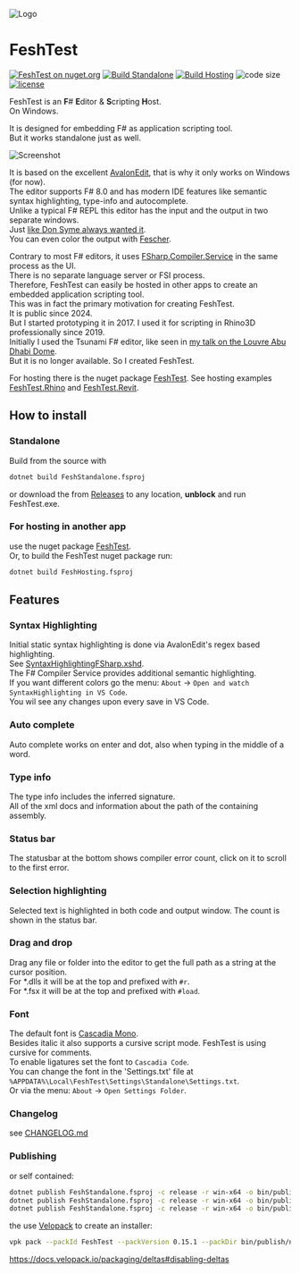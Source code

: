![Logo](https://raw.githubusercontent.com/goswinr/FeshTest/main/Media/logo128.png)

# FeshTest
[![FeshTest on nuget.org](https://img.shields.io/nuget/v/FeshTest.svg)](https://nuget.org/packages/FeshTest)
[![Build Standalone](https://github.com/goswinr/FeshTest/actions/workflows/buildStandalone.yml/badge.svg?event=push)](https://github.com/goswinr/FeshTest/actions/workflows/buildStandalone.yml)
[![Build Hosting](https://github.com/goswinr/FeshTest/actions/workflows/buildHosting.yml/badge.svg?event=push)](https://github.com/goswinr/FeshTest/actions/workflows/buildHosting.yml)
![code size](https://img.shields.io/github/languages/code-size/goswinr/FeshTest.svg)
[![license](https://img.shields.io/github/license/goswinr/FeshTest)](LICENSE)

FeshTest is an  **F**# **E**ditor & **S**cripting **H**ost.\
On Windows.

It is designed for embedding F# as application scripting tool.\
But it works standalone just as well.

![Screenshot](https://raw.githubusercontent.com/goswinr/FeshTest/main/Media/screen2.png)

It is based on the excellent [AvalonEdit](https://github.com/goswinr/AvalonEditB), that is why it only works on Windows (for now).\
The editor supports F# 8.0 and has modern IDE features like semantic syntax highlighting, type-info and autocomplete.\
Unlike a typical F# REPL this editor has the input and the output in two separate windows.\
Just [like Don Syme always wanted it](https://github.com/dotnet/fsharp/issues/2161#issuecomment-270465310).\
You can even color the output with [Fescher](https://www.nuget.org/packages/Fesher).

Contrary to most F# editors, it uses [FSharp.Compiler.Service](https://www.nuget.org/packages/FSharp.Compiler.Service) in the same process as the UI.\
There is no separate language server or FSI process.\
Therefore,  FeshTest can easily be hosted in other apps to create an embedded application scripting tool.\
This was in fact the primary motivation for creating FeshTest.\
It is public since 2024.\
But I started prototyping it in 2017. I used it for scripting in Rhino3D professionally since 2019.\
Initially I used the Tsunami F# editor, like seen in [my talk on the Louvre Abu Dhabi Dome](https://www.youtube.com/watch?v=ZY-bvZZZZnE).\
But it is no longer available. So I created FeshTest.

For hosting there is the nuget package [FeshTest](https://www.nuget.org/packages/FeshTest/). See hosting examples
[FeshTest.Rhino](https://github.com/goswinr/FeshTest.Rhino) and [FeshTest.Revit](https://github.com/goswinr/FeshTest.Revit).

## How to install

### Standalone

Build from the source with

```bash
dotnet build FeshStandalone.fsproj
```
or download the from [Releases](https://github.com/goswinr/FeshTest/releases) to any location, **unblock** and run FeshTest.exe.

### For hosting in another app
use the nuget package [FeshTest](https://www.nuget.org/packages/FeshTest/).\
Or, to build the FeshTest nuget package run:

```bash
dotnet build FeshHosting.fsproj
```


## Features

### Syntax Highlighting
Initial static syntax highlighting is done via AvalonEdit's regex based highlighting.\
See [SyntaxHighlightingFSharp.xshd](https://github.com/goswinr/FeshTest/blob/main/Src/SyntaxHighlightingFSharp.xshd).\
The F# Compiler Service provides additional semantic highlighting.\
If you want different colors go the menu: `About` -> `Open and watch SyntaxHighlighting in VS Code`.\
You wil see any changes upon every save in VS Code.

### Auto complete
Auto complete works on enter and dot, also when typing in the middle of a word.

### Type info
The type info includes the inferred signature.\
All of the xml docs and information about the path of the containing assembly.

### Status bar
The statusbar at the bottom shows compiler error count, click on it to scroll to the first error.

### Selection highlighting
Selected text is highlighted in both code and output window. The count is shown in the status bar.

### Drag and drop
Drag any file or folder into the editor to get the full path as a string at the cursor position.\
For *.dlls it will be at the top and prefixed with `#r`.\
For *.fsx it will be at the top and prefixed with `#load`.

### Font
The default font is [Cascadia Mono](https://github.com/microsoft/cascadia-code).\
Besides italic it also supports a cursive script mode. FeshTest is using cursive for comments.\
To enable ligatures set the font to `Cascadia Code`.\
You can change the font in the 'Settings.txt' file at `%APPDATA%\Local\FeshTest\Settings\Standalone\Settings.txt`.\
Or via the menu: `About` -> `Open Settings Folder`.

### Changelog
see [CHANGELOG.md](https://github.com/goswinr/FeshTest/blob/main/CHANGELOG.md)

### Publishing

or self contained:

```bash
dotnet publish FeshStandalone.fsproj -c release -r win-x64 -o bin/publish/net9 --framework net9.0-windows --self-contained
dotnet publish FeshStandalone.fsproj -c release -r win-x64 -o bin/publish/net9 --framework net9.0-windows
dotnet publish FeshStandalone.fsproj -c release -r win-x64 -o bin/publish/net48 --framework net48
```

the use [Velopack](https://docs.velopack.io/packaging/installer) to create an installer:

```bash
vpk pack --packId FeshTest --packVersion 0.15.1 --packDir bin/publish/net9 --outputDir bin/installer/net9 --mainExe FeshTest.exe --framework net9.0-x64-desktop --icon Media/logo.ico
```

https://docs.velopack.io/packaging/deltas#disabling-deltas